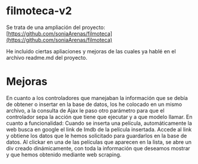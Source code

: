 # filmoteca-v2


Se trata de una ampliación del proyecto: [https://github.com/soniaArenas/filmoteca](https://github.com/soniaArenas/filmoteca)

He incluido ciertas apliaciones y mejoras de las cuales ya hablé en el archivo readme.md del proyecto. 

# Mejoras

En cuanto a los controladores que manejaban la información que se debía de obtener o insertar en la base de datos, los he colocado en un mismo archivo, a la consulta de Ajax le paso otro parámetro para que el controlador sepa la acción que tiene que ejecutar y a que modelo llamar.
En cuanto a funcionalidad:
Cuando se inserta una película, automáticamente la web busca en google el link de Imdb de la película insertada. 
Accede al link y obtiene los datos que le hemos solicitado para guardarlos en la base de datos.
Al clickar en una de las películas que aparecen en la lista, se abre un div creado dinámicamente, con toda la información que deseamos mostrar y que hemos obtenido mediante web scraping.
